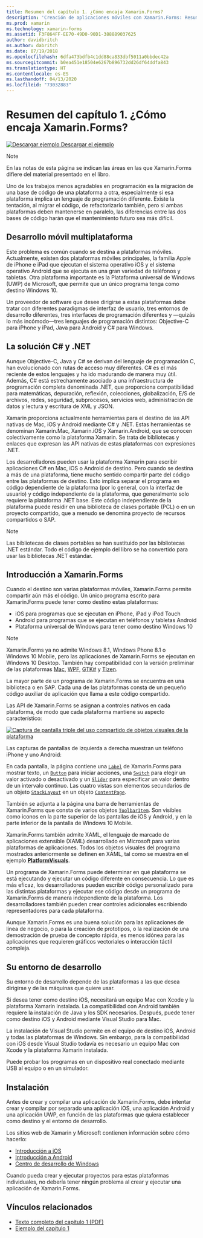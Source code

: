 ```yaml
---
title: Resumen del capítulo 1. ¿Cómo encaja Xamarin.Forms?
description: 'Creación de aplicaciones móviles con Xamarin.Forms: Resumen del capítulo 1. ¿Cómo encaja Xamarin.Forms?'
ms.prod: xamarin
ms.technology: xamarin-forms
ms.assetid: F3F864FF-EE70-49D0-90D1-388889037625
author: davidbritch
ms.author: dabritch
ms.date: 07/19/2018
ms.openlocfilehash: 6dfa473bdfb4c1dd88ca833dbf5011a0bbdec42a
ms.sourcegitcommit: b0ea451e18504e6267b896732dd26df64ddfa843
ms.translationtype: HT
ms.contentlocale: es-ES
ms.lasthandoff: 04/13/2020
ms.locfileid: "73032883"
---
```

# <a name="summary-of-chapter-1-how-does-xamarinforms-fit-in"></a>Resumen del capítulo 1. ¿Cómo encaja Xamarin.Forms?

[![Descargar ejemplo](~/media/shared/download.png) Descargar el ejemplo](https://github.com/xamarin/xamarin-forms-book-samples/tree/master/Chapter01)

> [!NOTE]
> En las notas de esta página se indican las áreas en las que Xamarin.Forms difiere del material presentado en el libro.

Uno de los trabajos menos agradables en programación es la migración de una base de código de una plataforma a otra, especialmente si esa plataforma implica un lenguaje de programación diferente. Existe la tentación, al migrar el código, de refactorizarlo también, pero si ambas plataformas deben mantenerse en paralelo, las diferencias entre las dos bases de código harán que el mantenimiento futuro sea más difícil.

## <a name="cross-platform-mobile-development"></a>Desarrollo móvil multiplataforma

Este problema es común cuando se destina a plataformas móviles. Actualmente, existen dos plataformas móviles principales, la familia Apple de iPhone e iPad que ejecutan el sistema operativo iOS y el sistema operativo Android que se ejecuta en una gran variedad de teléfonos y tabletas. Otra plataforma importante es la Plataforma universal de Windows (UWP) de Microsoft, que permite que un único programa tenga como destino Windows 10.

Un proveedor de software que desee dirigirse a estas plataformas debe tratar con diferentes paradigmas de interfaz de usuario, tres entornos de desarrollo diferentes, tres interfaces de programación diferentes y &mdash;quizás lo más incómodo&mdash;tres lenguajes de programación distintos: Objective-C para iPhone y iPad, Java para Android y C# para Windows.

## <a name="the-c-and-net-solution"></a>La solución C# y .NET

Aunque Objective-C, Java y C# se derivan del lenguaje de programación C, han evolucionado con rutas de acceso muy diferentes. C# es el más reciente de estos lenguajes y ha ido madurando de manera muy útil. Además, C# está estrechamente asociado a una infraestructura de programación completa denominada .NET, que proporciona compatibilidad para matemáticas, depuración, reflexión, colecciones, globalización, E/S de archivos, redes, seguridad, subprocesos, servicios web, administración de datos y lectura y escritura de XML y JSON.

Xamarin proporciona actualmente herramientas para el destino de las API nativas de Mac, iOS y Android mediante C# y .NET. Estas herramientas se denominan Xamarin.Mac, Xamarin.iOS y Xamarin.Android, que se conocen colectivamente como la plataforma Xamarin. Se trata de bibliotecas y enlaces que expresan las API nativas de estas plataformas con expresiones .NET.

Los desarrolladores pueden usar la plataforma Xamarin para escribir aplicaciones C# en Mac, iOS o Android de destino. Pero cuando se destina a más de una plataforma, tiene mucho sentido compartir parte del código entre las plataformas de destino. Esto implica separar el programa en código dependiente de la plataforma (por lo general, con la interfaz de usuario) y código independiente de la plataforma, que generalmente solo requiere la plataforma .NET base. Este código independiente de la plataforma puede residir en una biblioteca de clases portable (PCL) o en un proyecto compartido, que a menudo se denomina proyecto de recursos compartidos o SAP.

> [!NOTE]
> Las bibliotecas de clases portables se han sustituido por las bibliotecas .NET estándar. Todo el código de ejemplo del libro se ha convertido para usar las bibliotecas .NET estándar.

## <a name="introducing-xamarinforms"></a>Introducción a Xamarin.Forms

Cuando el destino son varias plataformas móviles, Xamarin.Forms permite compartir aún más el código. Un único programa escrito para Xamarin.Forms puede tener como destino estas plataformas:

- iOS para programas que se ejecutan en iPhone, iPad y iPod Touch
- Android para programas que se ejecutan en teléfonos y tabletas Android
- Plataforma universal de Windows para tener como destino Windows 10

> [!NOTE]
> Xamarin.Forms ya no admite Windows 8.1, Windows Phone 8.1 o Windows 10 Mobile, pero las aplicaciones de Xamarin.Forms se ejecutan en Windows 10 Desktop. También hay compatibilidad con la versión preliminar de las plataformas [Mac](~/xamarin-forms/platform/other/mac.md), [WPF](~/xamarin-forms/platform/other/wpf.md), [GTK#](~/xamarin-forms/platform/other/gtk.md) y [Tizen](~/xamarin-forms/platform/other/tizen.md).

La mayor parte de un programa de Xamarin.Forms se encuentra en una biblioteca o en SAP. Cada una de las plataformas consta de un pequeño código auxiliar de aplicación que llama a este código compartido.

Las API de Xamarin.Forms se asignan a controles nativos en cada plataforma, de modo que cada plataforma mantiene su aspecto característico:

[![Captura de pantalla triple del uso compartido de objetos visuales de la plataforma](images/ch01fg03-small.png "Controles de Xamarin.Forms en cada plataforma")](images/ch01fg03-large.png#lightbox "Controles de Xamarin.Forms en cada plataforma")

Las capturas de pantallas de izquierda a derecha muestran un teléfono iPhone y uno Android:

En cada pantalla, la página contiene una [`Label`](xref:Xamarin.Forms.Label) de Xamarin.Forms para mostrar texto, un [`Button`](xref:Xamarin.Forms.Button) para iniciar acciones, una [`Switch`](xref:Xamarin.Forms.Switch) para elegir un valor activado o desactivado y un [`Slider`](xref:Xamarin.Forms.Slider) para especificar un valor dentro de un intervalo continuo. Las cuatro vistas son elementos secundarios de un objeto [`StackLayout`](xref:Xamarin.Forms.StackLayout) en un objeto [`ContentPage`](xref:Xamarin.Forms.ContentPage).

También se adjunta a la página una barra de herramientas de Xamarin.Forms que consta de varios objetos [`ToolbarItem`](xref:Xamarin.Forms.ToolbarItem). Son visibles como iconos en la parte superior de las pantallas de iOS y Android, y en la parte inferior de la pantalla de Windows 10 Mobile.

Xamarin.Forms también admite XAML, el lenguaje de marcado de aplicaciones extensible (XAML) desarrollado en Microsoft para varias plataformas de aplicaciones. Todos los objetos visuales del programa mostrados anteriormente se definen en XAML, tal como se muestra en el ejemplo [**PlatformVisuals**](https://github.com/xamarin/xamarin-forms-book-samples/tree/master/Chapter01/PlatformVisuals).

Un programa de Xamarin.Forms puede determinar en qué plataforma se está ejecutando y ejecutar un código diferente en consecuencia. Lo que es más eficaz, los desarrolladores pueden escribir código personalizado para las distintas plataformas y ejecutar ese código desde un programa de Xamarin.Forms de manera independiente de la plataforma. Los desarrolladores también pueden crear controles adicionales escribiendo representadores para cada plataforma.

Aunque Xamarin.Forms es una buena solución para las aplicaciones de línea de negocio, o para la creación de prototipos, o la realización de una demostración de prueba de concepto rápida, es menos idónea para las aplicaciones que requieren gráficos vectoriales o interacción táctil compleja.

## <a name="your-development-environment"></a>Su entorno de desarrollo

Su entorno de desarrollo depende de las plataformas a las que desea dirigirse y de las máquinas que quiere usar.

Si desea tener como destino iOS, necesitará un equipo Mac con Xcode y la plataforma Xamarin instalada. La compatibilidad con Android también requiere la instalación de Java y los SDK necesarios. Después, puede tener como destino iOS y Android mediante Visual Studio para Mac.

La instalación de Visual Studio permite en el equipo de destino iOS, Android y todas las plataformas de Windows. Sin embargo, para la compatibilidad con iOS desde Visual Studio todavía es necesario un equipo Mac con Xcode y la plataforma Xamarin instalada.

Puede probar los programas en un dispositivo real conectado mediante USB al equipo o en un simulador.

## <a name="installation"></a>Instalación

Antes de crear y compilar una aplicación de Xamarin.Forms, debe intentar crear y compilar por separado una aplicación iOS, una aplicación Android y una aplicación UWP, en función de las plataformas que quiera establecer como destino y el entorno de desarrollo.

Los sitios web de Xamarin y Microsoft contienen información sobre cómo hacerlo:

- [Introducción a iOS](~/ios/get-started/index.md)
- [Introducción a Android](~/android/get-started/index.md)
- [Centro de desarrollo de Windows](https://dev.windows.com)

Cuando pueda crear y ejecutar proyectos para estas plataformas individuales, no debería tener ningún problema al crear y ejecutar una aplicación de Xamarin.Forms.

## <a name="related-links"></a>Vínculos relacionados

- [Texto completo del capítulo 1 (PDF)](https://download.xamarin.com/developer/xamarin-forms-book/XamarinFormsBook-Ch01-Apr2016.pdf)
- [Ejemplo del capítulo 1](https://github.com/xamarin/xamarin-forms-book-samples/tree/master/Chapter01)
